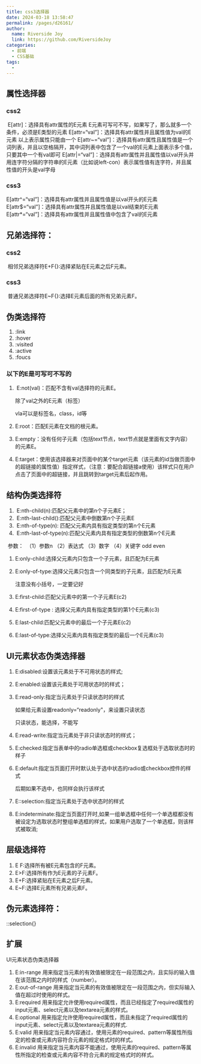 ```yaml
---
title: css3选择器
date: 2024-03-18 13:58:47
permalink: /pages/d26161/
author:
  name: Riverside Joy
  link: https://github.com/RiversideJoy
categories:
  - 前端
  - CSS基础
tags:
  - 
---
```

## 属性选择器

###     css2

​     E[attr]：选择具有attr属性的E元素
​     	E元素可写可不写，如果写了，那么就多一个条件，必须是E类型的元素
​     E[attr=“val”]：选择具有attr属性并且属性值为val的E元素
​     	以上表示属性只能由一个
​     E[attr~=“val”]：选择具有attr属性且属性值是一个词列表，并且以空格隔开，其中词列表中包含了一个val的E元素
​     	上面表示多个值，只要其中一个有val即可
​     E[attr|=“val”]：选择具有attr属性并且属性值以val开头并用连字符分隔的字符串的E元素（比如说left-con）
​     	表示属性值有连字符，并且属性值的开头是val字母

### css3

 E[attr^=“val”]：选择具有attr属性并且属性值是以val开头的E元素
 E[attr$=“val”]：选择具有attr属性并且属性值是以val结束的E元素
 E[attr*=“val”]：选择具有attr属性并且属性值中包含了val的E元素

## 兄弟选择符：

### css2

​     相邻兄弟选择符E+F{}:选择紧贴在E元素之后F元素。

### css3

​     普通兄弟选择符E~F{}:选择E元素后面的所有兄弟元素F。

## 伪类选择符

1. :link
2. :hover
3. :visited
4. :active
5. :foucs

### 以下的E是可写可不写的

1. ​    E:not(val)：匹配不含有val选择符的元素E。

   除了val之外的E元素（标签）

   vla可以是标签名，class，id等

2. E:root：匹配E元素在文档的根元素。

3. E:empty：没有任何子元素（包括text节点，text节点就是里面有文字内容）的元素E。

4.  E:target：使用该选择器来对页面中的某个target元素（该元素的id当做页面中的超链接的属性值）指定样式，（注意：要配合超链接a使用）该样式只在用户点击了页面中的超链接，并且跳转到target元素后起作用。

## 结构伪类选择符

1. ​    E:nth-child(n):匹配父元素中的第n个子元素E；
2. ​    E:nth-last-child():匹配父元素中倒数第n个子元素E
3. ​    E:nth-of-type(n): 匹配父元素内具有指定类型的第n个E元素
4. ​    E:nth-last-of-type(n):匹配父元素内具有指定类型的倒数第n个E元素

​    参数：
​    （1）参数n  （2）表达式 （3）数字 （4）关键字 odd  even  

1. E:only-child:选择父元素内只包含一个子元素，且匹配为E元素

2. E:only-of-type:选择父元素只包含一个同类型的子元素，且匹配为E元素

   注意没有小括号，一定要记好

3. E:first-child:匹配父元素中的第一个子元素E(c2)

4. E:first-of-type : 选择父元素内具有指定类型的第1个E元素(c3)

5. E:last-child:匹配父元素中的最后一个子元素E(c2)

6. E:last-of-type:选择父元素内具有指定类型的最后一个E元素(c3)

## UI元素状态伪类选择器

1. E:disabled:设置该元素处于不可用状态的样式;

2. E:enabled:设置该元素处于可用状态时的样式；

3. E:read-only:指定当元素处于只读状态时的样式

   如果给元素设置readonly=“readonly"，来设置只读状态

   只读状态，能选择，不能写

4. E:read-write:指定当元素处于非只读状态时的样式；

5. E:checked:指定当表单中的radio单选框或checkbox复选框处于选取状态时的样子

6. E:default:指定当页面打开时默认处于选中状态的radio或checkbox控件的样式	

   后期如果不选中，也同样会执行该样式

7. E::selection:指定当元素处于选中状态时的样式

8. E:indeterminate:指定当页面打开时,如果一组单选框中任何一个单选框都没有被设定为选取状态时整组单选框的样式，如果用户选取了一个单选框，则该样式被取消;

## 层级选择符

1. E F:选择所有被E元素包含的F元素。
2. E>F:选择所有作为E元素的子元素F。
3. E+F:选择紧贴在E元素之后F元素。
4. E~F:选择E元素所有兄弟元素F。

## 伪元素选择符：

 ::selection{}

## 扩展

UI元素状态伪类选择器

1. E:in-range 用来指定当元素的有效值被限定在一段范围之内，且实际的输入值在该范围之内时的样式（number）。
2. E:out-of-range 用来指定当元素的有效值被限定在一段范围之内，但实际输入值在超过时使用的样式。
3. E:required  用来指定允许使用required属性，而且已经指定了required属性的input元素、select元素以及textarea元素的样式。
4. E:optional  用来指定允许使用required属性，而且未指定了required属性的input元素、select元素以及textarea元素的样式.
5. E:valid 用来指定当元素内容通过，使用元素的required、pattern等属性所指定的检查或元素内容符合元素的规定格式时的样式。
6. E:invalid 用来指定当元素内容不能通过，使用元素的required、pattern等属性所指定的检查或元素内容不符合元素的规定格式时的样式。

